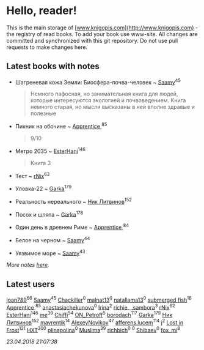 # Hello, reader!
This is the main storage of [www.knigopis.com](http://www.knigopis.com) - the registry of read books.
To add your book use www-site. All changes are committed and synchronized with this git repository.
Do not use pull requests to make changes here.


## Latest books with notes
* Шагреневая кожа Земли: Биосфера-почва-человек ~ [Saamy](users/115/115226508-vkontakte)<sup>45</sup>
    > Немного пафосная, но занимательная книга для людей, которые интересуются экологией и почвоведением. Книга немного старая, но мысли высказаны в ней вполне здравые и полезные

* Пикник на обочине ~ [Apprentice ](users/528/52821952-vkontakte)<sup>85</sup>
    > 9/10

* Метро 2035 ~ [EsterHani](users/305/30558181-vkontakte)<sup>146</sup>
    > Книга 3

* Тест ~ [rNix](users/115/115622071-twitter)<sup>63</sup>

* Уловка-22 ~ [Garka](users/115/115753719718250012620-google)<sup>179</sup>

* Реальность нереального ~ [Ник Литвинов](users/241/241974816-vkontakte)<sup>152</sup>

* Посох и шляпа ~ [Garka](users/115/115753719718250012620-google)<sup>178</sup>

* Один день в древнем Риме ~ [Apprentice ](users/528/52821952-vkontakte)<sup>84</sup>

* Белое на черном ~ [Saamy](users/115/115226508-vkontakte)<sup>44</sup>

* Уязвимое море ~ [Saamy](users/115/115226508-vkontakte)<sup>43</sup>


_More notes [here](latest_books_with_notes.md)._


## Latest users
[joan789](users/240/2401650-vkontakte)<sup>66</sup> 
[Saamy](users/115/115226508-vkontakte)<sup>45</sup> 
[Chackiller](users/115/115804413412486285663-google)<sup>0</sup> 
[malnat13](users/353/35389775-yandex)<sup>0</sup> 
[natallama13](users/197/197338727-yandex)<sup>0</sup> 
[submerged fish](users/471/471364154-yandex)<sup>16</sup> 
[Apprentice ](users/528/52821952-vkontakte)<sup>85</sup> 
[anastasiachekunova](users/353/35337055-vkontakte)<sup>0</sup> 
[Irina](users/356/356696223-vkontakte)<sup>2</sup> 
[richie._.sambora](users/203/2033580363583983-facebook)<sup>3</sup> 
[rNix](users/115/115622071-twitter)<sup>62</sup> 
[EsterHani](users/305/30558181-vkontakte)<sup>146</sup> 
[me](users/381/381417697-yandex)<sup>39</sup> 
[Chiffi](users/105/105831994080785626680-google)<sup>54</sup> 
[ON_Petroff](users/107/1079841742132777-facebook)<sup>5</sup> 
[borodach](users/157/15706320-vkontakte)<sup>117</sup> 
[Garka](users/115/115753719718250012620-google)<sup>179</sup> 
[Ник Литвинов](users/241/241974816-vkontakte)<sup>152</sup> 
[mavrentik](users/200/200666735-vkontakte)<sup>14</sup> 
[AlexeyNovikov](users/170/170278332-vkontakte)<sup>47</sup> 
[afferens.lucem](users/196/196071655-vkontakte)<sup>114</sup> 
[j](users/ktl/ktlntk-tumblr)<sup>2</sup> 
[Lost in Frost](users/103/103293621948650602575-google)<sup>121</sup> 
[HXT](users/100/100002563462782-facebook)<sup>300</sup> 
[plinapolina](users/134/134524956-yandex)<sup>0</sup> 
[Muslima](users/186/1867395113473883-facebook)<sup>39</sup> 
[richbich](users/172/172614868-vkontakte)<sup>0</sup> 
[](users/111/111050419861327579964-google)<sup>0</sup> 
[Shibaev](users/131/1313602812-facebook)<sup>0</sup> 
[fox_mi](users/220/220022778-vkontakte)<sup>8</sup> 


_23.04.2018 21:07:38_
